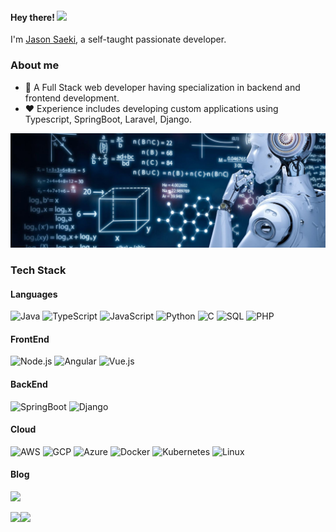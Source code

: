 <h4> Hey there! <img src="https://raw.githubusercontent.com/verma-anushka/verma-anushka/master/gifs/wave.gif" width="30px"></h4>

I'm [Jason Saeki](https://devopsor.github.io/), a self-taught passionate developer.

### About me
- 💼 A Full Stack web developer having specialization in backend and frontend development. 
- ❤️ Experience includes developing custom applications using Typescript, SpringBoot, Laravel, Django. 

[![](https://raw.githubusercontent.com/devopsor/devopsor/master/profile.jpg)](https://www.devopsor.com/)

### Tech Stack

#### Languages

![Java](https://img.shields.io/badge/-Java-000?&logo=OpenJDK)
![TypeScript](https://img.shields.io/badge/-TypeScript-000?&logo=TypeScript)
![JavaScript](https://img.shields.io/badge/-JavaScript-000?&logo=JavaScript)
![Python](https://img.shields.io/badge/-Python-000?&logo=Python)
![C](https://img.shields.io/badge/-C-000?&logo=C)
![SQL](https://img.shields.io/badge/-SQL-000?&logo=MySQL&logoColor=F90)
![PHP](https://img.shields.io/badge/-PHP-000?&logo=PHP)

#### FrontEnd
![Node.js](https://img.shields.io/badge/-Node.js-000?&logo=node.js)
![Angular](https://img.shields.io/badge/-Angular-000?&logo=Angular)
![Vue.js](https://img.shields.io/badge/-Vue.js-000?&logo=Vue.js)

#### BackEnd
![SpringBoot](https://img.shields.io/badge/-SpringBoot-000?&logo=SpringBoot)
![Django](https://img.shields.io/badge/-Django-000?&logo=Django)

#### Cloud
![AWS](https://img.shields.io/badge/-AWS-000?&logo=Amazon-AWS&logoColor=F90)
![GCP](https://img.shields.io/badge/-GCP-000?&logo=Google-Cloud&logoColor=F90)
![Azure](https://img.shields.io/badge/-Azure-000?&logo=Microsoft-Azure&logoColor=F90)
![Docker](https://img.shields.io/badge/-Docker-000?&logo=Docker)
![Kubernetes](https://img.shields.io/badge/-Kubernetes-000?&logo=Kubernetes)
![Linux](https://img.shields.io/badge/-Linux-000?&logo=Linux)

#### Blog
[![](https://img.shields.io/badge/-🧬%20My%20Blog-000)](https://devopsor.github.io/)

<a href="https://github.com/devopsor">
  <img align="left" src="https://github-readme-stats.vercel.app/api?username=devopsor&count_private=true&show_icons=true" />
</a>
<a href="https://github.com/devopsor">
  <img align="left" src="https://github-readme-stats.vercel.app/api/top-langs/?username=devopsor" />
</a>

